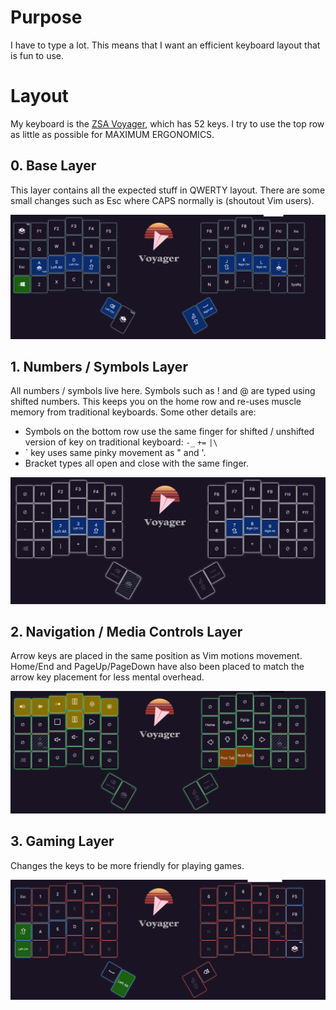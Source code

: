 # Purpose

I have to type a lot. This means that I want an efficient keyboard layout that is fun to use. 

# Layout

My keyboard is the [ZSA Voyager](https://www.zsa.io/voyager), which has 52 keys. I try to use the top row as little as possible for MAXIMUM ERGONOMICS.

## 0. Base Layer

This layer contains all the expected stuff in QWERTY layout. There are some small changes such as Esc where CAPS normally is (shoutout Vim users). 

![Layer 1](./layer1.PNG)

## 1. Numbers / Symbols Layer

All numbers / symbols live here. Symbols such as ! and @ are typed using shifted numbers. This keeps you on the home row and re-uses muscle memory from traditional keyboards. Some other details are:

- Symbols on the bottom row use the same finger for shifted / unshifted version of key on traditional keyboard: `-_` `+=` `|\`
- ` key uses same pinky movement as " and '.
- Bracket types all open and close with the same finger. 


![Layer 2](./layer2.PNG)

## 2. Navigation / Media Controls Layer
 
Arrow keys are placed in the same position as Vim motions movement. Home/End and PageUp/PageDown have also been placed to match the arrow key placement for less mental overhead.

![Layer 3](./layer3.PNG)

## 3. Gaming Layer

Changes the keys to be more friendly for playing games.

![Layer 4](./layer4.PNG)
